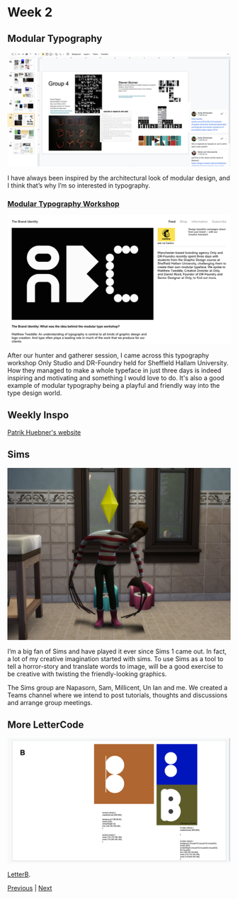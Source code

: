 # Week 2

## Modular Typography
![Modular](https://github.com/KristineGudmundsen/CodeWords/raw/master/SKO/Week_02/HuntingGathering.png)

I have always been inspired by the architectural look of modular design, and I think that’s why I’m so interested in typography. 

### [Modular Typography Workshop](https://the-brandidentity.com/feed/matthew-tweddle-talks-us-onlys-modular-type-workshop-sheffield-hallam-university/)

![Website](https://github.com/KristineGudmundsen/CodeWords/raw/master/SKO/Week_02/BrandIdentity.png)

After our hunter and gatherer session, I came across this typography workshop Only Studio and DR-Foundry held for Sheffield Hallam University. How they managed to make a whole typeface in just three days is indeed inspiring and motivating and something I would love to do. It's also a good example of modular typography being a playful and friendly way into the type design world. 

## Weekly Inspo
[Patrik Huebner's website](https://www.patrik-huebner.com)

## Sims

![Sims](https://github.com/KristineGudmundsen/CodeWords/raw/master/SKO/Week_02/ka3ybtcfyap41.png)

I’m a big fan of Sims and have played it ever since Sims 1 came out. In fact, a lot of my creative imagination started with sims. To use Sims as a tool to tell a horror-story and translate words to image, will be a good exercise to be creative with twisting the friendly-looking graphics. 

The Sims group are Napasorn, Sam, Millicent, Un Ian and me. We created a Teams channel where we intend to post tutorials, thoughts and discussions and arrange group meetings.

## More LetterCode

![png](https://github.com/KristineGudmundsen/CodeWords/raw/master/SKO/Week_02/B.png)

[LetterB](https://kristinegudmundsen.github.io/CodeWords/SKO/Week_02/LetterBWeek2/).

[Previous](https://github.com/KristineGudmundsen/CodeWords/tree/master/SKO/Week_01) | [Next](https://github.com/KristineGudmundsen/CodeWords/tree/master/SKO/Week_03)
